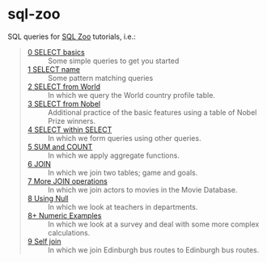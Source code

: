 # sql-zoo
SQL queries for [SQL Zoo](https://sqlzoo.net/wiki/SQL_Tutorial) tutorials, i.e.:

<blockquote cite="https://sqlzoo.net/wiki/SQL_Tutorial">
<dl><dt><a href="https://sqlzoo.net/wiki/SELECT_basics" title="SELECT basics">0 SELECT basics</a></dt>
<dd>Some simple queries to get you started</dd>
<dt><a href="https://sqlzoo.net/wiki/SELECT_names" title="SELECT names">1 SELECT name</a></dt>
<dd>Some pattern matching queries</dd>
<dt><a href="https://sqlzoo.net/wiki/SELECT_from_WORLD_Tutorial" title="SELECT from WORLD Tutorial">2 SELECT from World</a></dt>
<dd>In which we query the World country profile table.</dd>
<dt><a href="https://sqlzoo.net/wiki/SELECT_from_Nobel_Tutorial" title="SELECT from Nobel Tutorial">3 SELECT from Nobel</a></dt>
<dd>Additional practice of the basic features using a table of Nobel Prize winners.</dd>
<dt><a href="https://sqlzoo.net/wiki/SELECT_within_SELECT_Tutorial" title="SELECT within SELECT Tutorial">4 SELECT within SELECT</a></dt>
<dd>In which we form queries using other queries.</dd>
<dt><a href="https://sqlzoo.net/wiki/SUM_and_COUNT" title="SUM and COUNT">5 SUM and COUNT</a></dt>
<dd>In which we apply aggregate functions.</dd>
<dt><a href="https://sqlzoo.net/wiki/The_JOIN_operation" title="The JOIN operation">6 JOIN</a></dt>
<dd>In which we join two tables; game and goals.</dd>
<dt><a href="https://sqlzoo.net/wiki/More_JOIN_operations" title="More JOIN operations">7 More JOIN operations</a></dt>
<dd>In which we join actors to movies in the Movie Database.</dd>
<dt><a href="https://sqlzoo.net/wiki/Using_Null" title="Using Null">8 Using Null</a></dt>
<dd>In which we look at teachers in departments.</dd>
<dt><a href="https://sqlzoo.net/wiki/NSS_Tutorial" title="NSS Tutorial">8+ Numeric Examples</a></dt>
<dd>In which we look at a survey and deal with some more complex calculations.</dd>
<dt><a href="https://sqlzoo.net/wiki/Self_join" title="Self join">9 Self join</a></dt>
<dd>In which we join Edinburgh bus routes to Edinburgh bus routes.</dd>
</blockquote>